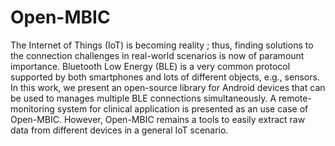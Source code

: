 # Open-MBIC
The Internet of Things (IoT) is becoming reality ; thus, finding solutions to the connection challenges in real-world scenarios is now of paramount importance.
Bluetooth Low Energy (BLE) is a very common protocol supported by both smartphones and lots of different objects, e.g., sensors.
In this work, we present an open-source library for Android devices that can be used to manages multiple BLE connections simultaneously.
A remote-monitoring system for clinical application is presented as an use case of Open-MBIC.
However, Open-MBIC remains a tools to easily extract raw data from different devices in a general IoT scenario.
